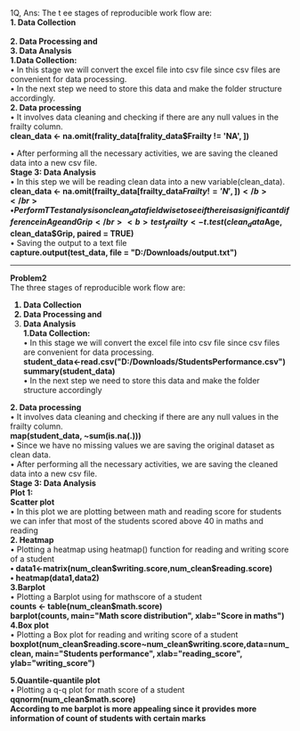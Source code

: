 1Q,
Ans:   The t
ee stages of reproducible work flow are:</br>
<b>1.	Data Collection </br></br>
2.	Data Processing and </br>
3.	Data Analysis</br>
1.Data Collection:</b></br>
•	In this stage we will convert the excel file into csv file since csv files are convenient for data processing.</br>
•	In the next step we need to store this data and make the folder structure accordingly.</br>
<b>2. Data processing</b></br>
•	It involves data cleaning and checking if there are any null values in the frailty column.</br>
<b>clean_data <- na.omit(frality_data[frality_data$Frailty != 'NA', ])</b>
 
•	After performing all the necessary activities, we are saving the cleaned data into a new csv file.</br>
<b>
Stage 3: Data Analysis</b>
</br>
•	In this step we will be reading clean data into a new variable(clean_data).</br>
  <b>clean_data <- na.omit(frailty_data[frailty_data$Frailty != 'N', ])</b></br>
•	Perform T Test analysis on clean_data field wise to see if there is a significant difference in Age and Grip</br>
    <b>
      test_frailty<-t.test(clean_data$Age, clean_data$Grip, paired = TRUE)</b></br>
•	Saving the output to a text file</br>
      <b>
        capture.output(test_data, file = "D:/Downloads/output.txt")</b></br>
        <hr>
<b> Problem2</b></br>
The three stages of reproducible work flow are:</br>
 <b>
1.	Data Collection </br>
2.	Data Processing and </br>
3.	Data Analysis</br>
1.Data Collection:</br></b>
•	In this stage we will convert the excel file into csv file since csv files are convenient for data processing.</br>
<b>student_data<-read.csv("D:/Downloads/StudentsPerformance.csv")</br>
                           summary(student_data)</b></br>
•	In the next step we need to store this data and make the folder structure accordingly</br>
<b>
2. Data processing</b></br>
•	It involves data cleaning and checking if there are any null values in the frailty column.</br>
<b>map(student_data, ~sum(is.na(.)))</b></br>
•	Since we have no missing values we are saving the original dataset as clean data.</br>
•	After performing all the necessary activities, we are saving the cleaned data into a new csv file.</br>
<b>
Stage 3: Data Analysis</br>
Plot 1:</br>
Scatter plot</b></br>
•	In this plot we are plotting between math and reading score for students we can infer that most of the students scored above 40 in maths and reading</br>
<b>2. Heatmap</b></br>
•	Plotting a heatmap using heatmap() function for reading and writing score of a student</br>
<b>
  •	data1<-matrix(num_clean$writing.score,num_clean$reading.score)</b></br>
  <b>
•	heatmap(data1,data2)</b></br>
<b>
3.Barplot</b></br>
•	Plotting a Barplot using for mathscore of a student</br>
<b>counts <- table(num_clean$math.score)</br>
barplot(counts, main="Math score distribution",
             xlab="Score in maths")</b></br>
<b>4.Box plot</b></br>
•	Plotting a Box plot for reading and writing score of a student</br>
<b>
boxplot(num_clean$reading.score~num_clean$writing.score,data=num_clean, main="Students performance",
xlab="reading_score", ylab="writing_score")</b></br>

<b>5.Quantile-quantile plot</b></br>
•	Plotting a q-q plot for math score of a student</br>
<b>qqnorm(num_clean$math.score)</b></br>
<b>According to me barplot is more appealing since it provides more information of count of students with certain marks</br></b>



